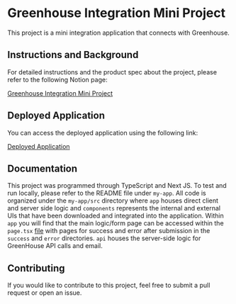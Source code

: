 # Greenhouse Integration Mini Project

This project is a mini integration application that connects with Greenhouse. 

## Instructions and Background

For detailed instructions and the product spec about the project, please refer to the following Notion page:

[Greenhouse Integration Mini Project](https://thankful-bell-2e3.notion.site/Paraform-Mini-Project-13047b28d70c80f6bc9fecf9ddb2a4cc?pvs=4)

## Deployed Application

You can access the deployed application using the following link:

[Deployed Application](https://paraform-five.vercel.app/)

## Documentation 

This project was programmed through TypeScript and Next JS. To test and run locally, please refer to the README file under `my-app`. All code is organized under 
the `my-app/src` directory where `app` houses direct client and server side logic and `components` represents the internal and external UIs that have been downloaded 
and integrated into the application. Within `app` you will find that the main logic/form page can be accessed within the `page.tsx` [file](https://github.com/nchen55555/recruiting/blob/main/my-app/src/app/page.tsx)
with pages for success and error after submission in the `success` and `error` directories. `api` houses the server-side 
logic for GreenHouse API calls and email. 

## Contributing

If you would like to contribute to this project, feel free to submit a pull request or open an issue.

